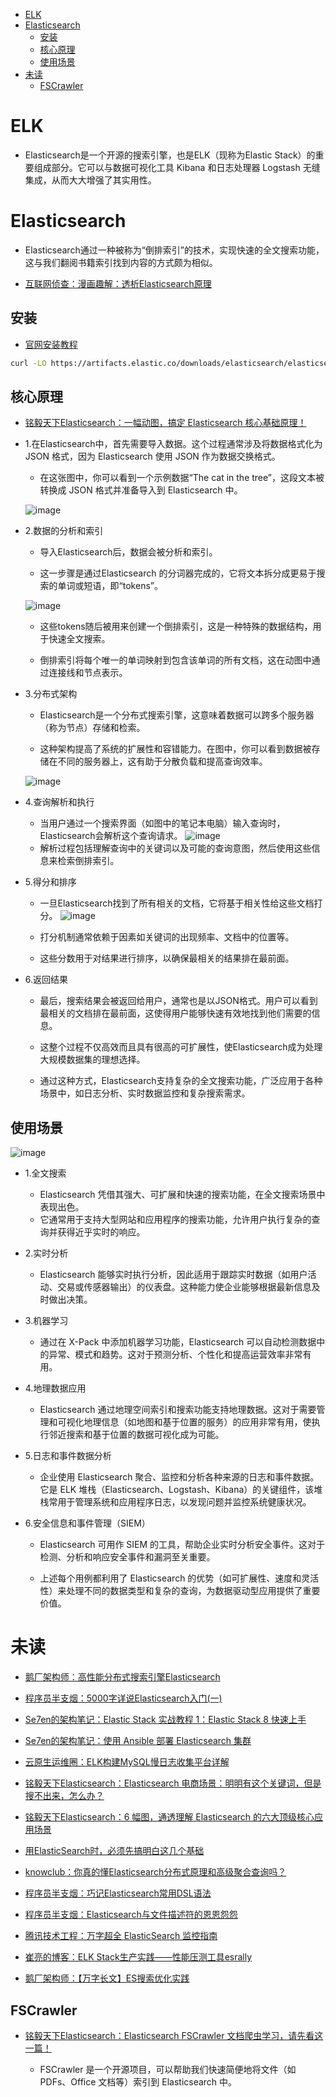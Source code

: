 
<!-- mtoc-start -->

* [ELK](#elk)
* [Elasticsearch](#elasticsearch)
  * [安装](#安装)
  * [核心原理](#核心原理)
  * [使用场景](#使用场景)
* [未读](#未读)
  * [FSCrawler](#fscrawler)

<!-- mtoc-end -->

# ELK

- Elasticsearch是一个开源的搜索引擎，也是ELK（现称为Elastic Stack）的重要组成部分。它可以与数据可视化工具 Kibana 和日志处理器 Logstash 无缝集成，从而大大增强了其实用性。

# Elasticsearch

- Elasticsearch通过一种被称为“倒排索引”的技术，实现快速的全文搜索功能，这与我们翻阅书籍索引找到内容的方式颇为相似。

- [互联网侦查：漫画趣解：透析Elasticsearch原理](https://mp.weixin.qq.com/s?__biz=MzI2NDY1MTA3OQ==&mid=2247484402&idx=1&sn=4bc2a0b2020e6fbf58316f94de542646&chksm=eaa82bdadddfa2ccb522df2ffbf5a29feea1383be0c689eb0c95c03d0d0d82bbbffb47f2b48b&scene=21#wechat_redirect)

## 安装

- [官网安装教程](https://www.elastic.co/guide/en/elasticsearch/reference/current/targz.html)

```sh
curl -LO https://artifacts.elastic.co/downloads/elasticsearch/elasticsearch-8.13.4-linux-x86_64.tar.gz
```

## 核心原理

- [铭毅天下Elasticsearch：一幅动图，搞定 Elasticsearch 核心基础原理！](https://mp.weixin.qq.com/s/qBKaad9NV6yD9Nr3IZkvBQ)

- 1.在Elasticsearch中，首先需要导入数据。这个过程通常涉及将数据格式化为 JSON 格式，因为 Elasticsearch 使用 JSON 作为数据交换格式。

    - 在这张图中，你可以看到一个示例数据“The cat in the tree”，这段文本被转换成 JSON 格式并准备导入到 Elasticsearch 中。

    ![image](./Pictures/elk/导入数据.avif)

- 2.数据的分析和索引

    - 导入Elasticsearch后，数据会被分析和索引。

    - 这一步骤是通过Elasticsearch 的分词器完成的，它将文本拆分成更易于搜索的单词或短语，即“tokens”。

    ![image](./Pictures/elk/数据分析和索引.avif)

    - 这些tokens随后被用来创建一个倒排索引，这是一种特殊的数据结构，用于快速全文搜索。

    - 倒排索引将每个唯一的单词映射到包含该单词的所有文档，这在动图中通过连接线和节点表示。

- 3.分布式架构

    - Elasticsearch是一个分布式搜索引擎，这意味着数据可以跨多个服务器（称为节点）存储和检索。

    - 这种架构提高了系统的扩展性和容错能力。在图中，你可以看到数据被存储在不同的服务器上，这有助于分散负载和提高查询效率。

    ![image](./Pictures/elk/分布式架构.avif)

- 4.查询解析和执行

    - 当用户通过一个搜索界面（如图中的笔记本电脑）输入查询时，Elasticsearch会解析这个查询请求。
        ![image](./Pictures/elk/查询解析和执行.avif)
    - 解析过程包括理解查询中的关键词以及可能的查询意图，然后使用这些信息来检索倒排索引。


- 5.得分和排序

    - 一旦Elasticsearch找到了所有相关的文档，它将基于相关性给这些文档打分。
        ![image](./Pictures/elk/得分和排序.avif)

    - 打分机制通常依赖于因素如关键词的出现频率、文档中的位置等。

    - 这些分数用于对结果进行排序，以确保最相关的结果排在最前面。

- 6.返回结果

    - 最后，搜索结果会被返回给用户，通常也是以JSON格式。用户可以看到最相关的文档排在最前面，这使得用户能够快速有效地找到他们需要的信息。

    - 这整个过程不仅高效而且具有很高的可扩展性，使Elasticsearch成为处理大规模数据集的理想选择。

    - 通过这种方式，Elasticsearch支持复杂的全文搜索功能，广泛应用于各种场景中，如日志分析、实时数据监控和复杂搜索需求。

## 使用场景

![image](./Pictures/elk/导入数据.avif)

- 1.全文搜索
    - Elasticsearch 凭借其强大、可扩展和快速的搜索功能，在全文搜索场景中表现出色。
    - 它通常用于支持大型网站和应用程序的搜索功能，允许用户执行复杂的查询并获得近乎实时的响应。

- 2.实时分析
    - Elasticsearch 能够实时执行分析，因此适用于跟踪实时数据（如用户活动、交易或传感器输出）的仪表盘。这种能力使企业能够根据最新信息及时做出决策。

- 3.机器学习
    - 通过在 X-Pack 中添加机器学习功能，Elasticsearch 可以自动检测数据中的异常、模式和趋势。这对于预测分析、个性化和提高运营效率非常有用。

- 4.地理数据应用
    - Elasticsearch 通过地理空间索引和搜索功能支持地理数据。这对于需要管理和可视化地理信息（如地图和基于位置的服务）的应用非常有用，使执行邻近搜索和基于位置的数据可视化成为可能。

- 5.日志和事件数据分析
    - 企业使用 Elasticsearch 聚合、监控和分析各种来源的日志和事件数据。它是 ELK 堆栈（Elasticsearch、Logstash、Kibana）的关键组件，该堆栈常用于管理系统和应用程序日志，以发现问题并监控系统健康状况。

- 6.安全信息和事件管理（SIEM）
    - Elasticsearch 可用作 SIEM 的工具，帮助企业实时分析安全事件。这对于检测、分析和响应安全事件和漏洞至关重要。

    - 上述每个用例都利用了 Elasticsearch 的优势（如可扩展性、速度和灵活性）来处理不同的数据类型和复杂的查询，为数据驱动型应用提供了重要价值。

# 未读

- [鹅厂架构师：高性能分布式搜索引擎Elasticsearch](https://zhuanlan.zhihu.com/p/698817997)

- [程序员半支烟：5000字详说Elasticsearch入门(一)](https://mp.weixin.qq.com/s/bVhZ40ddB_Ke_2kzC6GgdA)

- [Se7en的架构笔记：Elastic Stack 实战教程 1：Elastic Stack 8 快速上手](https://mp.weixin.qq.com/s/MZcO_wUTPWoOgQKIuQXXYA)

- [Se7en的架构笔记：使用 Ansible 部署 Elasticsearch 集群](https://mp.weixin.qq.com/s/nsXGJ6rZNTuunPutKo1nWQ)

- [云原生运维圈：ELK构建MySQL慢日志收集平台详解](https://mp.weixin.qq.com/s/W2l9jminOflJO28EqyNJSA)

- [铭毅天下Elasticsearch：Elasticsearch 电商场景：明明有这个关键词，但是搜不出来，怎么办？](https://mp.weixin.qq.com/s/eTHZZTQWFaxgReNpa2mNaw)

- [铭毅天下Elasticsearch：6 幅图，通透理解 Elasticsearch 的六大顶级核心应用场景](https://mp.weixin.qq.com/s/cZw1ltk2Ar5UPeX1pJfhgA)

- [用ElasticSearch时，必须先搞明白这几个基础](https://mp.weixin.qq.com/s/L8_lXuodCpObokybX6xtlw)

- [knowclub：你真的懂Elasticsearch分布式原理和高级聚合查询吗？](https://mp.weixin.qq.com/s/MfDuIVai3yc9A63f7siiXQ)

- [程序员半支烟：巧记Elasticsearch常用DSL语法](https://mp.weixin.qq.com/s/X2qjkkrN0moUVWlJHSXX8w)

- [程序员半支烟：Elasticsearch与文件描述符的恩恩怨怨](https://mp.weixin.qq.com/s/3_Pti61GppMa9CzUy9CXRg)

- [腾讯技术工程：万字超全 ElasticSearch 监控指南](https://mp.weixin.qq.com/s/mO3TkKw3U9QZe_IoLV_Y_Q)

- [崔亮的博客：ELK Stack生产实践——性能压测工具esrally](https://mp.weixin.qq.com/s/05wgfsXD5KTjwkjiCSjnpw)

- [鹅厂架构师：【万字长文】ES搜索优化实践](https://zhuanlan.zhihu.com/p/720931769)

## FSCrawler

- [铭毅天下Elasticsearch：Elasticsearch FSCrawler 文档爬虫学习，请先看这一篇！](https://mp.weixin.qq.com/s/5_bvwUQdqUOQj76CNu4ZAQ)

    - FSCrawler 是一个开源项目，可以帮助我们快速简便地将文件（如 PDFs、Office 文档等）索引到 Elasticsearch 中。
